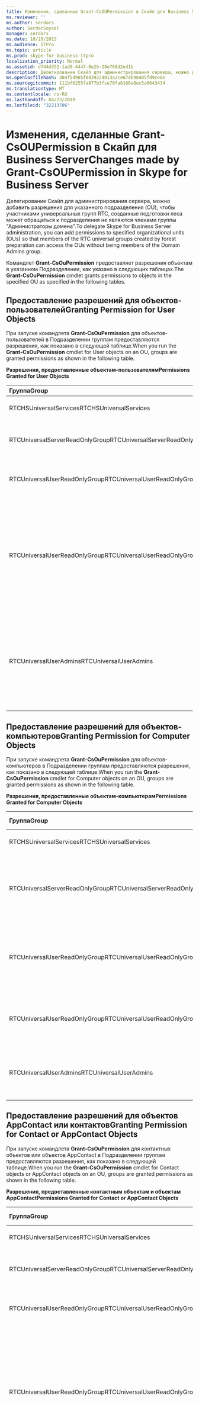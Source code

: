 ```yaml
---
title: Изменения, сделанные Grant-CsOUPermission в Скайп для Business Server
ms.reviewer: ''
ms.author: serdars
author: SerdarSoysal
manager: serdars
ms.date: 10/20/2015
ms.audience: ITPro
ms.topic: article
ms.prod: skype-for-business-itpro
localization_priority: Normal
ms.assetid: d744d352-1ad9-4447-8e2b-28e768d2ed1b
description: Делегирование Скайп для администрирования сервера, можно добавить разрешения для указанного подразделения (OU), чтобы участниками универсальных групп RTC, созданные подготовки леса может обращаться к подразделения не являются членами группы "Администраторы домена".
ms.openlocfilehash: 304f5d905f8839224013a2ce674b98405fd9ce8e
ms.sourcegitcommit: 111bf6255fa877b3fce70fa8166e8ec5a6643434
ms.translationtype: MT
ms.contentlocale: ru-RU
ms.lasthandoff: 04/23/2019
ms.locfileid: "32213706"
---
```

# <a name="changes-made-by-grant-csoupermission-in-skype-for-business-server"></a><span data-ttu-id="ebb33-103">Изменения, сделанные Grant-CsOUPermission в Скайп для Business Server</span><span class="sxs-lookup"><span data-stu-id="ebb33-103">Changes made by Grant-CsOUPermission in Skype for Business Server</span></span>
 
<span data-ttu-id="ebb33-104">Делегирование Скайп для администрирования сервера, можно добавить разрешения для указанного подразделения (OU), чтобы участниками универсальных групп RTC, созданные подготовки леса может обращаться к подразделения не являются членами группы "Администраторы домена".</span><span class="sxs-lookup"><span data-stu-id="ebb33-104">To delegate Skype for Business Server administration, you can add permissions to specified organizational units (OUs) so that members of the RTC universal groups created by forest preparation can access the OUs without being members of the Domain Admins group.</span></span> 
  
<span data-ttu-id="ebb33-105">Командлет **Grant-CsOuPermission** предоставляет разрешения объектам в указанном Подразделении, как указано в следующих таблицах.</span><span class="sxs-lookup"><span data-stu-id="ebb33-105">The **Grant-CsOuPermission** cmdlet grants permissions to objects in the specified OU as specified in the following tables.</span></span>
  
## <a name="granting-permission-for-user-objects"></a><span data-ttu-id="ebb33-106">Предоставление разрешений для объектов-пользователей</span><span class="sxs-lookup"><span data-stu-id="ebb33-106">Granting Permission for User Objects</span></span>

<span data-ttu-id="ebb33-107">При запуске командлета **Grant-CsOuPermission** для объектов-пользователей в Подразделении группам предоставляются разрешения, как показано в следующей таблице.</span><span class="sxs-lookup"><span data-stu-id="ebb33-107">When you run the **Grant-CsOuPermission** cmdlet for User objects on an OU, groups are granted permissions as shown in the following table.</span></span>
  
<span data-ttu-id="ebb33-108">**Разрешения, предоставленные объектам-пользователям**</span><span class="sxs-lookup"><span data-stu-id="ebb33-108">**Permissions Granted for User Objects**</span></span>

|<span data-ttu-id="ebb33-109">**Группа**</span><span class="sxs-lookup"><span data-stu-id="ebb33-109">**Group**</span></span>|<span data-ttu-id="ebb33-110">**Разрешение**</span><span class="sxs-lookup"><span data-stu-id="ebb33-110">**Permission**</span></span>|<span data-ttu-id="ebb33-111">**Применимо к**</span><span class="sxs-lookup"><span data-stu-id="ebb33-111">**Applies to**</span></span>|
|:-----|:-----|:-----|
|<span data-ttu-id="ebb33-112">RTCHSUniversalServices</span><span class="sxs-lookup"><span data-stu-id="ebb33-112">RTCHSUniversalServices</span></span>  <br/> |<span data-ttu-id="ebb33-113">Репликация изменений каталога</span><span class="sxs-lookup"><span data-stu-id="ebb33-113">Replicating directory changes</span></span>  <br/> |<span data-ttu-id="ebb33-114">Только к этому объекту</span><span class="sxs-lookup"><span data-stu-id="ebb33-114">This object only</span></span>  <br/> |
|<span data-ttu-id="ebb33-115">RTCUniversalServerReadOnlyGroup</span><span class="sxs-lookup"><span data-stu-id="ebb33-115">RTCUniversalServerReadOnlyGroup</span></span>  <br/> |<span data-ttu-id="ebb33-116">Список содержимого</span><span class="sxs-lookup"><span data-stu-id="ebb33-116">List contents</span></span>  <br/> <span data-ttu-id="ebb33-117">Чтение всех свойств</span><span class="sxs-lookup"><span data-stu-id="ebb33-117">Read all properties</span></span>  <br/> <span data-ttu-id="ebb33-118">Разрешения на чтение</span><span class="sxs-lookup"><span data-stu-id="ebb33-118">Read permissions</span></span>  <br/> |<span data-ttu-id="ebb33-119">Только к этому объекту</span><span class="sxs-lookup"><span data-stu-id="ebb33-119">This object only</span></span>  <br/> |
|<span data-ttu-id="ebb33-120">RTCUniversalUserReadOnlyGroup</span><span class="sxs-lookup"><span data-stu-id="ebb33-120">RTCUniversalUserReadOnlyGroup</span></span>  <br/> |<span data-ttu-id="ebb33-121">Список содержимого</span><span class="sxs-lookup"><span data-stu-id="ebb33-121">List contents</span></span>  <br/> <span data-ttu-id="ebb33-122">Чтение всех свойств</span><span class="sxs-lookup"><span data-stu-id="ebb33-122">Read all properties</span></span>  <br/> <span data-ttu-id="ebb33-123">Разрешения на чтение</span><span class="sxs-lookup"><span data-stu-id="ebb33-123">Read permissions</span></span>  <br/> |<span data-ttu-id="ebb33-124">Только к этому объекту</span><span class="sxs-lookup"><span data-stu-id="ebb33-124">This object only</span></span>  <br/> |
|<span data-ttu-id="ebb33-125">RTCUniversalUserReadOnlyGroup</span><span class="sxs-lookup"><span data-stu-id="ebb33-125">RTCUniversalUserReadOnlyGroup</span></span>  <br/> |<span data-ttu-id="ebb33-126">Чтение RTCUserSearchPropertySet</span><span class="sxs-lookup"><span data-stu-id="ebb33-126">Read RTCUserSearchPropertySet</span></span>  <br/> <span data-ttu-id="ebb33-127">Чтение RTCUserProvisioningPropertySet</span><span class="sxs-lookup"><span data-stu-id="ebb33-127">Read RTCUserProvisioningPropertySet</span></span>  <br/> <span data-ttu-id="ebb33-128">Чтение RTCPropertySet</span><span class="sxs-lookup"><span data-stu-id="ebb33-128">Read RTCPropertySet</span></span>  <br/> <span data-ttu-id="ebb33-129">Чтение Public-Information</span><span class="sxs-lookup"><span data-stu-id="ebb33-129">Read Public-Information</span></span>  <br/> <span data-ttu-id="ebb33-130">Чтение General-Information</span><span class="sxs-lookup"><span data-stu-id="ebb33-130">Read General-Information</span></span>  <br/> <span data-ttu-id="ebb33-131">Чтение ограничения учетной записи пользователя</span><span class="sxs-lookup"><span data-stu-id="ebb33-131">Read User-Account-Restrictions</span></span>  <br/> |<span data-ttu-id="ebb33-132">К дочерним объектам пользователей</span><span class="sxs-lookup"><span data-stu-id="ebb33-132">Descendant User objects</span></span>  <br/> |
|<span data-ttu-id="ebb33-133">RTCUniversalUserAdmins</span><span class="sxs-lookup"><span data-stu-id="ebb33-133">RTCUniversalUserAdmins</span></span>  <br/> |<span data-ttu-id="ebb33-134">Запись RTCUserSearchPropertySet</span><span class="sxs-lookup"><span data-stu-id="ebb33-134">Write RTCUserSearchPropertySet</span></span>  <br/> <span data-ttu-id="ebb33-135">Запись msExchUCVoiceMailSettings</span><span class="sxs-lookup"><span data-stu-id="ebb33-135">Write msExchUCVoiceMailSettings</span></span>  <br/> <span data-ttu-id="ebb33-136">Запись RTCUserProvisioningPropertySet</span><span class="sxs-lookup"><span data-stu-id="ebb33-136">Write RTCUserProvisioningPropertySet</span></span>  <br/> <span data-ttu-id="ebb33-137">Запись RTCPropertySet</span><span class="sxs-lookup"><span data-stu-id="ebb33-137">Write RTCPropertySet</span></span>  <br/> <span data-ttu-id="ebb33-138">Запись proxyAddresses</span><span class="sxs-lookup"><span data-stu-id="ebb33-138">Write proxyAddresses</span></span>  <br/> |<span data-ttu-id="ebb33-139">К дочерним объектам пользователей</span><span class="sxs-lookup"><span data-stu-id="ebb33-139">Descendant User objects</span></span>  <br/> |
   
## <a name="granting-permission-for-computer-objects"></a><span data-ttu-id="ebb33-140">Предоставление разрешений для объектов-компьютеров</span><span class="sxs-lookup"><span data-stu-id="ebb33-140">Granting Permission for Computer Objects</span></span>

<span data-ttu-id="ebb33-141">При запуске командлета **Grant-CsOuPermission** для объектов-компьютеров в Подразделении группам предоставляются разрешения, как показано в следующей таблице.</span><span class="sxs-lookup"><span data-stu-id="ebb33-141">When you run the **Grant-CsOuPermission** cmdlet for Computer objects on an OU, groups are granted permissions as shown in the following table.</span></span>
  
<span data-ttu-id="ebb33-142">**Разрешения, предоставленные объектам-компьютерам**</span><span class="sxs-lookup"><span data-stu-id="ebb33-142">**Permissions Granted for Computer Objects**</span></span>

|<span data-ttu-id="ebb33-143">**Группа**</span><span class="sxs-lookup"><span data-stu-id="ebb33-143">**Group**</span></span>|<span data-ttu-id="ebb33-144">**Разрешение**</span><span class="sxs-lookup"><span data-stu-id="ebb33-144">**Permission**</span></span>|<span data-ttu-id="ebb33-145">**Применимо к**</span><span class="sxs-lookup"><span data-stu-id="ebb33-145">**Applies to**</span></span>|
|:-----|:-----|:-----|
|<span data-ttu-id="ebb33-146">RTCHSUniversalServices</span><span class="sxs-lookup"><span data-stu-id="ebb33-146">RTCHSUniversalServices</span></span>  <br/> |<span data-ttu-id="ebb33-147">Репликация изменений каталога</span><span class="sxs-lookup"><span data-stu-id="ebb33-147">Replicating directory changes</span></span>  <br/> |<span data-ttu-id="ebb33-148">Только к этому объекту</span><span class="sxs-lookup"><span data-stu-id="ebb33-148">This object only</span></span>  <br/> |
|<span data-ttu-id="ebb33-149">RTCUniversalServerReadOnlyGroup</span><span class="sxs-lookup"><span data-stu-id="ebb33-149">RTCUniversalServerReadOnlyGroup</span></span>  <br/> |<span data-ttu-id="ebb33-150">Список содержимого</span><span class="sxs-lookup"><span data-stu-id="ebb33-150">List contents</span></span>  <br/> <span data-ttu-id="ebb33-151">Чтение всех свойств</span><span class="sxs-lookup"><span data-stu-id="ebb33-151">Read all properties</span></span>  <br/> <span data-ttu-id="ebb33-152">Разрешения на чтение</span><span class="sxs-lookup"><span data-stu-id="ebb33-152">Read permissions</span></span>  <br/> |<span data-ttu-id="ebb33-153">Только к этому объекту</span><span class="sxs-lookup"><span data-stu-id="ebb33-153">This object only</span></span>  <br/> |
|<span data-ttu-id="ebb33-154">RTCUniversalUserReadOnlyGroup</span><span class="sxs-lookup"><span data-stu-id="ebb33-154">RTCUniversalUserReadOnlyGroup</span></span>  <br/> |<span data-ttu-id="ebb33-155">Список содержимого</span><span class="sxs-lookup"><span data-stu-id="ebb33-155">List contents</span></span>  <br/> <span data-ttu-id="ebb33-156">Чтение всех свойств</span><span class="sxs-lookup"><span data-stu-id="ebb33-156">Read all properties</span></span>  <br/> <span data-ttu-id="ebb33-157">Разрешения на чтение</span><span class="sxs-lookup"><span data-stu-id="ebb33-157">Read permissions</span></span>  <br/> |<span data-ttu-id="ebb33-158">Только к этому объекту</span><span class="sxs-lookup"><span data-stu-id="ebb33-158">This object only</span></span>  <br/> |
|<span data-ttu-id="ebb33-159">RTCUniversalUserReadOnlyGroup</span><span class="sxs-lookup"><span data-stu-id="ebb33-159">RTCUniversalUserReadOnlyGroup</span></span>  <br/> |<span data-ttu-id="ebb33-160">Чтение Public-Information</span><span class="sxs-lookup"><span data-stu-id="ebb33-160">Read Public-Information</span></span>  <br/> <span data-ttu-id="ebb33-161">Чтение проверенные DNS-имени узла</span><span class="sxs-lookup"><span data-stu-id="ebb33-161">Read Validated-DNS-Host-Name</span></span>  <br/> |<span data-ttu-id="ebb33-162">Объектам-потомкам Computer</span><span class="sxs-lookup"><span data-stu-id="ebb33-162">Descendant Computer objects</span></span>  <br/> |
|<span data-ttu-id="ebb33-163">RTCUniversalUserAdmins</span><span class="sxs-lookup"><span data-stu-id="ebb33-163">RTCUniversalUserAdmins</span></span>  <br/> |<span data-ttu-id="ebb33-164">Чтение Public-Information</span><span class="sxs-lookup"><span data-stu-id="ebb33-164">Read Public-Information</span></span>  <br/> <span data-ttu-id="ebb33-165">Чтение проверенные DNS-имени узла</span><span class="sxs-lookup"><span data-stu-id="ebb33-165">Read Validated-DNS-Host-Name</span></span>  <br/> |<span data-ttu-id="ebb33-166">Объектам-потомкам Computer</span><span class="sxs-lookup"><span data-stu-id="ebb33-166">Descendant Computer objects</span></span>  <br/> |
   
## <a name="granting-permission-for-contact-or-appcontact-objects"></a><span data-ttu-id="ebb33-167">Предоставление разрешений для объектов AppContact или контактов</span><span class="sxs-lookup"><span data-stu-id="ebb33-167">Granting Permission for Contact or AppContact Objects</span></span>

<span data-ttu-id="ebb33-168">При запуске командлета **Grant-CsOuPermission** для контактных объектов или объектов AppContact в Подразделении группам предоставляются разрешения, как показано в следующей таблице.</span><span class="sxs-lookup"><span data-stu-id="ebb33-168">When you run the **Grant-CsOuPermission** cmdlet for Contact objects or AppContact objects on an OU, groups are granted permissions as shown in the following table.</span></span>
  
<span data-ttu-id="ebb33-169">**Разрешения, предоставленные контактным объектам и объектам AppContact**</span><span class="sxs-lookup"><span data-stu-id="ebb33-169">**Permissions Granted for Contact or AppContact Objects**</span></span>

|<span data-ttu-id="ebb33-170">**Группа**</span><span class="sxs-lookup"><span data-stu-id="ebb33-170">**Group**</span></span>|<span data-ttu-id="ebb33-171">**Разрешение**</span><span class="sxs-lookup"><span data-stu-id="ebb33-171">**Permission**</span></span>|<span data-ttu-id="ebb33-172">**Применимо к**</span><span class="sxs-lookup"><span data-stu-id="ebb33-172">**Applies to**</span></span>|
|:-----|:-----|:-----|
|<span data-ttu-id="ebb33-173">RTCHSUniversalServices</span><span class="sxs-lookup"><span data-stu-id="ebb33-173">RTCHSUniversalServices</span></span>  <br/> |<span data-ttu-id="ebb33-174">Репликация изменений каталога</span><span class="sxs-lookup"><span data-stu-id="ebb33-174">Replicating directory changes</span></span>  <br/> |<span data-ttu-id="ebb33-175">Только к этому объекту</span><span class="sxs-lookup"><span data-stu-id="ebb33-175">This object only</span></span>  <br/> |
|<span data-ttu-id="ebb33-176">RTCUniversalServerReadOnlyGroup</span><span class="sxs-lookup"><span data-stu-id="ebb33-176">RTCUniversalServerReadOnlyGroup</span></span>  <br/> |<span data-ttu-id="ebb33-177">Список содержимого</span><span class="sxs-lookup"><span data-stu-id="ebb33-177">List contents</span></span>  <br/> <span data-ttu-id="ebb33-178">Чтение всех свойств</span><span class="sxs-lookup"><span data-stu-id="ebb33-178">Read all properties</span></span>  <br/> <span data-ttu-id="ebb33-179">Разрешения на чтение</span><span class="sxs-lookup"><span data-stu-id="ebb33-179">Read permissions</span></span>  <br/> |<span data-ttu-id="ebb33-180">Только к этому объекту</span><span class="sxs-lookup"><span data-stu-id="ebb33-180">This object only</span></span>  <br/> |
|<span data-ttu-id="ebb33-181">RTCUniversalUserReadOnlyGroup</span><span class="sxs-lookup"><span data-stu-id="ebb33-181">RTCUniversalUserReadOnlyGroup</span></span>  <br/> |<span data-ttu-id="ebb33-182">Список содержимого</span><span class="sxs-lookup"><span data-stu-id="ebb33-182">List contents</span></span>  <br/> <span data-ttu-id="ebb33-183">Чтение всех свойств</span><span class="sxs-lookup"><span data-stu-id="ebb33-183">Read all properties</span></span>  <br/> <span data-ttu-id="ebb33-184">Разрешения на чтение</span><span class="sxs-lookup"><span data-stu-id="ebb33-184">Read permissions</span></span>  <br/> |<span data-ttu-id="ebb33-185">Только к этому объекту</span><span class="sxs-lookup"><span data-stu-id="ebb33-185">This object only</span></span>  <br/> |
|<span data-ttu-id="ebb33-186">RTCUniversalUserReadOnlyGroup</span><span class="sxs-lookup"><span data-stu-id="ebb33-186">RTCUniversalUserReadOnlyGroup</span></span>  <br/> |<span data-ttu-id="ebb33-187">Чтение RTCUserSearchPropertySet</span><span class="sxs-lookup"><span data-stu-id="ebb33-187">Read RTCUserSearchPropertySet</span></span>  <br/> <span data-ttu-id="ebb33-188">Чтение RTCUserProvisioningPropertySet</span><span class="sxs-lookup"><span data-stu-id="ebb33-188">Read RTCUserProvisioningPropertySet</span></span>  <br/> <span data-ttu-id="ebb33-189">Чтение RTCPropertySet</span><span class="sxs-lookup"><span data-stu-id="ebb33-189">Read RTCPropertySet</span></span>  <br/> <span data-ttu-id="ebb33-190">Чтение Public-Information</span><span class="sxs-lookup"><span data-stu-id="ebb33-190">Read Public-Information</span></span>  <br/> <span data-ttu-id="ebb33-191">Чтение General-Information</span><span class="sxs-lookup"><span data-stu-id="ebb33-191">Read General-Information</span></span>  <br/> <span data-ttu-id="ebb33-192">Чтение Personal-Information</span><span class="sxs-lookup"><span data-stu-id="ebb33-192">Read Personal-Information</span></span>  <br/> <span data-ttu-id="ebb33-193">Чтение ограничения учетной записи пользователя</span><span class="sxs-lookup"><span data-stu-id="ebb33-193">Read User-Account-Restrictions</span></span>  <br/> |<span data-ttu-id="ebb33-194">К дочерним контактным объектам</span><span class="sxs-lookup"><span data-stu-id="ebb33-194">Descendant Contact objects</span></span>  <br/> |
|<span data-ttu-id="ebb33-195">RTCUniversalUserAdmins</span><span class="sxs-lookup"><span data-stu-id="ebb33-195">RTCUniversalUserAdmins</span></span>  <br/> |<span data-ttu-id="ebb33-196">Запись RTCUserSearchPropertySet</span><span class="sxs-lookup"><span data-stu-id="ebb33-196">Write RTCUserSearchPropertySet</span></span>  <br/> <span data-ttu-id="ebb33-197">Запись otherIpPhone</span><span class="sxs-lookup"><span data-stu-id="ebb33-197">Write otherIpPhone</span></span>  <br/> <span data-ttu-id="ebb33-198">Запись displayName</span><span class="sxs-lookup"><span data-stu-id="ebb33-198">Write displayName</span></span>  <br/> <span data-ttu-id="ebb33-199">Запись description</span><span class="sxs-lookup"><span data-stu-id="ebb33-199">Write description</span></span>  <br/> <span data-ttu-id="ebb33-200">Запись telephoneNumber</span><span class="sxs-lookup"><span data-stu-id="ebb33-200">Write telephoneNumber</span></span>  <br/> <span data-ttu-id="ebb33-201">Запись msExchUCVoiceMailSettings</span><span class="sxs-lookup"><span data-stu-id="ebb33-201">Write msExchUCVoiceMailSettings</span></span>  <br/> <span data-ttu-id="ebb33-202">Запись RTCUserProvisioningPropertySet</span><span class="sxs-lookup"><span data-stu-id="ebb33-202">Write RTCUserProvisioningPropertySet</span></span>  <br/> <span data-ttu-id="ebb33-203">Запись RTCPropertySet</span><span class="sxs-lookup"><span data-stu-id="ebb33-203">Write RTCPropertySet</span></span>  <br/> <span data-ttu-id="ebb33-204">Запись proxyAddresses</span><span class="sxs-lookup"><span data-stu-id="ebb33-204">Write proxyAddresses</span></span>  <br/> |<span data-ttu-id="ebb33-205">К дочерним контактным объектам</span><span class="sxs-lookup"><span data-stu-id="ebb33-205">Descendant Contact objects</span></span>  <br/> |
   
## <a name="granting-permission-for-device-objects"></a><span data-ttu-id="ebb33-206">Предоставление разрешений для объектов-устройств</span><span class="sxs-lookup"><span data-stu-id="ebb33-206">Granting Permission for Device Objects</span></span>

<span data-ttu-id="ebb33-207">При запуске командлета **Grant-CsOuPermission** для объектов-устройств в Подразделении группам предоставляются разрешения, как показано в следующей таблице.</span><span class="sxs-lookup"><span data-stu-id="ebb33-207">When you run the **Grant-CsOuPermission** cmdlet for Device objects on an OU, groups are granted permissions as shown in the following table.</span></span>
  
<span data-ttu-id="ebb33-208">**Разрешения, предоставленные объектам-устройствам**</span><span class="sxs-lookup"><span data-stu-id="ebb33-208">**Permissions Granted for Device Objects**</span></span>

|<span data-ttu-id="ebb33-209">**Группа**</span><span class="sxs-lookup"><span data-stu-id="ebb33-209">**Group**</span></span>|<span data-ttu-id="ebb33-210">**Разрешение**</span><span class="sxs-lookup"><span data-stu-id="ebb33-210">**Permission**</span></span>|<span data-ttu-id="ebb33-211">**Применимо к**</span><span class="sxs-lookup"><span data-stu-id="ebb33-211">**Applies to**</span></span>|
|:-----|:-----|:-----|
|<span data-ttu-id="ebb33-212">RTCHSUniversalServices</span><span class="sxs-lookup"><span data-stu-id="ebb33-212">RTCHSUniversalServices</span></span>  <br/> |<span data-ttu-id="ebb33-213">Репликация изменений каталога</span><span class="sxs-lookup"><span data-stu-id="ebb33-213">Replicating directory changes</span></span>  <br/> |<span data-ttu-id="ebb33-214">Только к этому объекту</span><span class="sxs-lookup"><span data-stu-id="ebb33-214">This object only</span></span>  <br/> |
|<span data-ttu-id="ebb33-215">RTCUniversalServerReadOnlyGroup</span><span class="sxs-lookup"><span data-stu-id="ebb33-215">RTCUniversalServerReadOnlyGroup</span></span>  <br/> |<span data-ttu-id="ebb33-216">Список содержимого</span><span class="sxs-lookup"><span data-stu-id="ebb33-216">List contents</span></span>  <br/> <span data-ttu-id="ebb33-217">Чтение всех свойств</span><span class="sxs-lookup"><span data-stu-id="ebb33-217">Read all properties</span></span>  <br/> <span data-ttu-id="ebb33-218">Разрешения на чтение</span><span class="sxs-lookup"><span data-stu-id="ebb33-218">Read permissions</span></span>  <br/> |<span data-ttu-id="ebb33-219">Только к этому объекту</span><span class="sxs-lookup"><span data-stu-id="ebb33-219">This object only</span></span>  <br/> |
|<span data-ttu-id="ebb33-220">RTCUniversalUserReadOnlyGroup</span><span class="sxs-lookup"><span data-stu-id="ebb33-220">RTCUniversalUserReadOnlyGroup</span></span>  <br/> |<span data-ttu-id="ebb33-221">Список содержимого</span><span class="sxs-lookup"><span data-stu-id="ebb33-221">List contents</span></span>  <br/> <span data-ttu-id="ebb33-222">Чтение всех свойств</span><span class="sxs-lookup"><span data-stu-id="ebb33-222">Read all properties</span></span>  <br/> <span data-ttu-id="ebb33-223">Разрешения на чтение</span><span class="sxs-lookup"><span data-stu-id="ebb33-223">Read permissions</span></span>  <br/> |<span data-ttu-id="ebb33-224">Только к этому объекту</span><span class="sxs-lookup"><span data-stu-id="ebb33-224">This object only</span></span>  <br/> |
|<span data-ttu-id="ebb33-225">RTCUniversalUserReadOnlyGroup</span><span class="sxs-lookup"><span data-stu-id="ebb33-225">RTCUniversalUserReadOnlyGroup</span></span>  <br/> |<span data-ttu-id="ebb33-226">Чтение RTCUserSearchPropertySet</span><span class="sxs-lookup"><span data-stu-id="ebb33-226">Read RTCUserSearchPropertySet</span></span>  <br/> <span data-ttu-id="ebb33-227">Чтение RTCUserProvisioningPropertySet</span><span class="sxs-lookup"><span data-stu-id="ebb33-227">Read RTCUserProvisioningPropertySet</span></span>  <br/> <span data-ttu-id="ebb33-228">Чтение RTCPropertySet</span><span class="sxs-lookup"><span data-stu-id="ebb33-228">Read RTCPropertySet</span></span>  <br/> <span data-ttu-id="ebb33-229">Чтение Public-Information</span><span class="sxs-lookup"><span data-stu-id="ebb33-229">Read Public-Information</span></span>  <br/> <span data-ttu-id="ebb33-230">Чтение Personal-Information</span><span class="sxs-lookup"><span data-stu-id="ebb33-230">Read Personal-Information</span></span>  <br/> <span data-ttu-id="ebb33-231">Чтение General-Information</span><span class="sxs-lookup"><span data-stu-id="ebb33-231">Read General-Information</span></span>  <br/> <span data-ttu-id="ebb33-232">Чтение ограничения учетной записи пользователя</span><span class="sxs-lookup"><span data-stu-id="ebb33-232">Read User-Account-Restrictions</span></span>  <br/> |<span data-ttu-id="ebb33-233">К дочерним контактным объектам</span><span class="sxs-lookup"><span data-stu-id="ebb33-233">Descendant Contact objects</span></span>  <br/> |
|<span data-ttu-id="ebb33-234">RTCUniversalUserAdmins</span><span class="sxs-lookup"><span data-stu-id="ebb33-234">RTCUniversalUserAdmins</span></span>  <br/> |<span data-ttu-id="ebb33-235">Создание дочернего объекта</span><span class="sxs-lookup"><span data-stu-id="ebb33-235">Create child</span></span>  <br/> <span data-ttu-id="ebb33-236">Удаление дочернего объекта</span><span class="sxs-lookup"><span data-stu-id="ebb33-236">Delete child</span></span>  <br/> <span data-ttu-id="ebb33-237">Удаление дерева</span><span class="sxs-lookup"><span data-stu-id="ebb33-237">Delete tree</span></span>  <br/> |<span data-ttu-id="ebb33-238">Контакт</span><span class="sxs-lookup"><span data-stu-id="ebb33-238">Contact</span></span>  <br/> |
|<span data-ttu-id="ebb33-239">RTCUniversalUserAdmins</span><span class="sxs-lookup"><span data-stu-id="ebb33-239">RTCUniversalUserAdmins</span></span>  <br/> |<span data-ttu-id="ebb33-240">Запись displayName</span><span class="sxs-lookup"><span data-stu-id="ebb33-240">Write displayName</span></span>  <br/> <span data-ttu-id="ebb33-241">Запись description</span><span class="sxs-lookup"><span data-stu-id="ebb33-241">Write description</span></span>  <br/> <span data-ttu-id="ebb33-242">Запись telephoneNumber</span><span class="sxs-lookup"><span data-stu-id="ebb33-242">Write telephoneNumber</span></span>  <br/> |<span data-ttu-id="ebb33-243">К дочерним объектам пользователей</span><span class="sxs-lookup"><span data-stu-id="ebb33-243">Descendant User objects</span></span>  <br/> |
|<span data-ttu-id="ebb33-244">RTCUniversalUserAdmins</span><span class="sxs-lookup"><span data-stu-id="ebb33-244">RTCUniversalUserAdmins</span></span>  <br/> |<span data-ttu-id="ebb33-245">Запись RTCUserSearchPropertySet</span><span class="sxs-lookup"><span data-stu-id="ebb33-245">Write RTCUserSearchPropertySet</span></span>  <br/> <span data-ttu-id="ebb33-246">Запись otherIpPhone</span><span class="sxs-lookup"><span data-stu-id="ebb33-246">Write otherIpPhone</span></span>  <br/> <span data-ttu-id="ebb33-247">Запись displayName</span><span class="sxs-lookup"><span data-stu-id="ebb33-247">Write displayName</span></span>  <br/> <span data-ttu-id="ebb33-248">Запись description</span><span class="sxs-lookup"><span data-stu-id="ebb33-248">Write description</span></span>  <br/> <span data-ttu-id="ebb33-249">Запись telephoneNumber</span><span class="sxs-lookup"><span data-stu-id="ebb33-249">Write telephoneNumber</span></span>  <br/> <span data-ttu-id="ebb33-250">Запись msExchUCVoiceMailSettings</span><span class="sxs-lookup"><span data-stu-id="ebb33-250">Write msExchUCVoiceMailSettings</span></span>  <br/> <span data-ttu-id="ebb33-251">Запись RTCUserProvisioningPropertySet</span><span class="sxs-lookup"><span data-stu-id="ebb33-251">Write RTCUserProvisioningPropertySet</span></span>  <br/> <span data-ttu-id="ebb33-252">Запись RTCPropertySet</span><span class="sxs-lookup"><span data-stu-id="ebb33-252">Write RTCPropertySet</span></span>  <br/> <span data-ttu-id="ebb33-253">Запись proxyAddresses</span><span class="sxs-lookup"><span data-stu-id="ebb33-253">Write proxyAddresses</span></span>  <br/> |<span data-ttu-id="ebb33-254">К дочерним контактным объектам</span><span class="sxs-lookup"><span data-stu-id="ebb33-254">Descendant Contact objects</span></span>  <br/> |
   
## <a name="granting-permission-for-inetorgperson-objects"></a><span data-ttu-id="ebb33-255">Предоставление разрешений для объектов InetOrgPerson</span><span class="sxs-lookup"><span data-stu-id="ebb33-255">Granting Permission for InetOrgPerson Objects</span></span>

<span data-ttu-id="ebb33-256">При запуске командлета **Grant-CsOuPermission** для объектов InetOrgPerson в Подразделении группам предоставляются разрешения, как показано в следующей таблице.</span><span class="sxs-lookup"><span data-stu-id="ebb33-256">When you run the **Grant-CsOuPermission** cmdlet for InetOrgPerson objects on an OU, groups are granted permissions as shown in the following table.</span></span>
  
<span data-ttu-id="ebb33-257">**Разрешения, предоставленные объектам InetOrgPerson**</span><span class="sxs-lookup"><span data-stu-id="ebb33-257">**Permissions Granted for InetOrgPerson Objects**</span></span>

|<span data-ttu-id="ebb33-258">**Группа**</span><span class="sxs-lookup"><span data-stu-id="ebb33-258">**Group**</span></span>|<span data-ttu-id="ebb33-259">**Разрешение**</span><span class="sxs-lookup"><span data-stu-id="ebb33-259">**Permission**</span></span>|<span data-ttu-id="ebb33-260">**Применимо к**</span><span class="sxs-lookup"><span data-stu-id="ebb33-260">**Applies to**</span></span>|
|:-----|:-----|:-----|
|<span data-ttu-id="ebb33-261">RTCHSUniversalServices</span><span class="sxs-lookup"><span data-stu-id="ebb33-261">RTCHSUniversalServices</span></span>  <br/> |<span data-ttu-id="ebb33-262">Репликация изменений каталога</span><span class="sxs-lookup"><span data-stu-id="ebb33-262">Replicating directory changes</span></span>  <br/> |<span data-ttu-id="ebb33-263">Только к этому объекту</span><span class="sxs-lookup"><span data-stu-id="ebb33-263">This object only</span></span>  <br/> |
|<span data-ttu-id="ebb33-264">RTCUniversalServerReadOnlyGroup</span><span class="sxs-lookup"><span data-stu-id="ebb33-264">RTCUniversalServerReadOnlyGroup</span></span>  <br/> |<span data-ttu-id="ebb33-265">Список содержимого</span><span class="sxs-lookup"><span data-stu-id="ebb33-265">List contents</span></span>  <br/> <span data-ttu-id="ebb33-266">Чтение всех свойств</span><span class="sxs-lookup"><span data-stu-id="ebb33-266">Read all properties</span></span>  <br/> <span data-ttu-id="ebb33-267">Разрешения на чтение</span><span class="sxs-lookup"><span data-stu-id="ebb33-267">Read permissions</span></span>  <br/> |<span data-ttu-id="ebb33-268">Только к этому объекту</span><span class="sxs-lookup"><span data-stu-id="ebb33-268">This object only</span></span>  <br/> |
|<span data-ttu-id="ebb33-269">RTCUniversalUserReadOnlyGroup</span><span class="sxs-lookup"><span data-stu-id="ebb33-269">RTCUniversalUserReadOnlyGroup</span></span>  <br/> |<span data-ttu-id="ebb33-270">Список содержимого</span><span class="sxs-lookup"><span data-stu-id="ebb33-270">List contents</span></span>  <br/> <span data-ttu-id="ebb33-271">Чтение всех свойств</span><span class="sxs-lookup"><span data-stu-id="ebb33-271">Read all properties</span></span>  <br/> <span data-ttu-id="ebb33-272">Разрешения на чтение</span><span class="sxs-lookup"><span data-stu-id="ebb33-272">Read permissions</span></span>  <br/> |<span data-ttu-id="ebb33-273">Только к этому объекту</span><span class="sxs-lookup"><span data-stu-id="ebb33-273">This object only</span></span>  <br/> |
|<span data-ttu-id="ebb33-274">RTCUniversalUserReadOnlyGroup</span><span class="sxs-lookup"><span data-stu-id="ebb33-274">RTCUniversalUserReadOnlyGroup</span></span>  <br/> |<span data-ttu-id="ebb33-275">Чтение RTCUserSearchPropertySet</span><span class="sxs-lookup"><span data-stu-id="ebb33-275">Read RTCUserSearchPropertySet</span></span>  <br/> <span data-ttu-id="ebb33-276">Чтение RTCUserProvisioningPropertySet</span><span class="sxs-lookup"><span data-stu-id="ebb33-276">Read RTCUserProvisioningPropertySet</span></span>  <br/> <span data-ttu-id="ebb33-277">Чтение RTCPropertySet</span><span class="sxs-lookup"><span data-stu-id="ebb33-277">Read RTCPropertySet</span></span>  <br/> <span data-ttu-id="ebb33-278">Чтение Personal-Information</span><span class="sxs-lookup"><span data-stu-id="ebb33-278">Read Personal-Information</span></span>  <br/> <span data-ttu-id="ebb33-279">Чтение Public-Information</span><span class="sxs-lookup"><span data-stu-id="ebb33-279">Read Public-Information</span></span>  <br/> <span data-ttu-id="ebb33-280">Чтение General-Information</span><span class="sxs-lookup"><span data-stu-id="ebb33-280">Read General-Information</span></span>  <br/> <span data-ttu-id="ebb33-281">Чтение ограничения учетной записи пользователя</span><span class="sxs-lookup"><span data-stu-id="ebb33-281">Read User-Account-Restrictions</span></span>  <br/> |<span data-ttu-id="ebb33-282">К дочерним объектам InetOrgPerson</span><span class="sxs-lookup"><span data-stu-id="ebb33-282">Descendant inetOrgPerson objects</span></span>  <br/> |
|<span data-ttu-id="ebb33-283">RTCUniversalUserAdmins</span><span class="sxs-lookup"><span data-stu-id="ebb33-283">RTCUniversalUserAdmins</span></span>  <br/> |<span data-ttu-id="ebb33-284">Запись RTCUserSearchPropertySet</span><span class="sxs-lookup"><span data-stu-id="ebb33-284">Write RTCUserSearchPropertySet</span></span>  <br/> <span data-ttu-id="ebb33-285">Запись RTCUserProvisioningPropertySet</span><span class="sxs-lookup"><span data-stu-id="ebb33-285">Write RTCUserProvisioningPropertySet</span></span>  <br/> <span data-ttu-id="ebb33-286">Запись RTCPropertySet</span><span class="sxs-lookup"><span data-stu-id="ebb33-286">Write RTCPropertySet</span></span>  <br/> <span data-ttu-id="ebb33-287">Запись proxyAddresses</span><span class="sxs-lookup"><span data-stu-id="ebb33-287">Write proxyAddresses</span></span>  <br/> |<span data-ttu-id="ebb33-288">К дочерним объектам InetOrgPerson</span><span class="sxs-lookup"><span data-stu-id="ebb33-288">Descendant inetOrgPerson objects</span></span>  <br/> |
   

